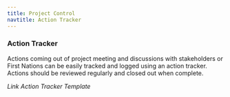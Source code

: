 ```yaml
---
title: Project Control
navtitle: Action Tracker
---
```

### Action Tracker

Actions coming out of project meeting and discussions with stakeholders or First Nations can be easily tracked and logged using an action tracker. Actions should be reviewed regularly and closed out when complete.

_Link Action Tracker Template_

